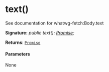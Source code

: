 # text()



See documentation for whatwg-fetch:Body.text

**Signature:** _public text(): [Promise](../../web-apis/class/promise.md)<string>;_

**Returns**: [`Promise`](../../web-apis/class/promise.md)<string>





#### Parameters
None


